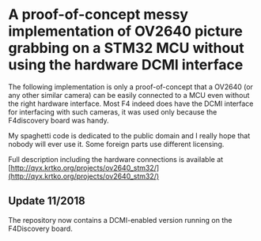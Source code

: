 A proof-of-concept messy implementation of OV2640 picture grabbing on a STM32 MCU without using the hardware DCMI interface
================================================================================

The following implementation is only a proof-of-concept that a OV2640
(or any other similar camera) can be easily connected to a MCU even without
the right hardware interface. Most F4 indeed does have the DCMI interface for
interfacing with such cameras, it was used only because the F4discovery
board was handy.

My spaghetti code is dedicated to the public domain and I really hope that
nobody will ever use it. Some foreign parts use different licensing.

Full description including the hardware connections is available at
[http://qyx.krtko.org/projects/ov2640_stm32/](http://qyx.krtko.org/projects/ov2640_stm32/)


Update 11/2018
----------------

The repository now contains a DCMI-enabled version running on the F4Discovery board.
